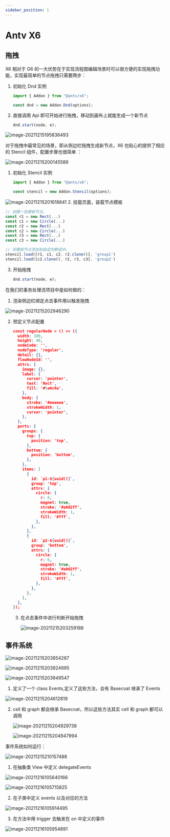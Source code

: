 ```yaml
---
sidebar_position: 1
---
```


# Antv X6

## 拖拽

X6 相对于 G6 的一大优势在于实现流程图编辑场景时可以很方便的实现拖拽功能，实现最简单的节点拖拽只需要两步：

1. 初始化 Dnd 实例

   ```javascript
   import { Addon } from "@antv/x6";

   const dnd = new Addon.Dnd(options);
   ```

2. 直接调用 Api 即可开始进行拖拽，移动到画布上就能生成一个新节点

   ```javascript
   dnd.start(node, e);
   ```

![image-20211215195836493](https://s2.loli.net/2022/12/20/lpacE9OJ8jTgrnQ.png)

对于拖拽中最常见的场景，即从侧边栏拖拽生成新节点，X6 也贴心的提供了相应的 Stencil 组件，配置步骤也很简单 ：

![image-20211215200145589](https://s2.loli.net/2022/12/20/HZ8XQETwyobx3aM.png)

1. 初始化 Stencil 实例

   ```javascript
   import { Addon } from "@antv/x6";

   const stencil = new Addon.Stencil(options);
   ```

![image-20211215201618641](https://s2.loli.net/2022/12/20/YIAVXQjUd4yRsHZ.png) 2. 挂载页面，装载节点模板

```javascript
// 创建一些模板节点。
const r1 = new Rect(...)
const c1 = new Circle(...)
const r2 = new Rect(...)
const c2 = new Circle(...)
const r3 = new Rect(...)
const c3 = new Circle(...)

// 将模板节点添加到指定的群组中。
stencil.load([r1, c1, c2, r2.clone()], 'group1')
stencil.load([c2.clone(), r2, r3, c3], 'group2')
```

3. 开始拖拽

   ```javascript
   dnd.start(node, e);
   ```

在我们的事务处理流项目中是如何做的：

1. 渲染侧边栏绑定点击事件用以触发拖拽

![image-20211215202946290](https://s2.loli.net/2022/12/20/v7CR4PfdatnSkVZ.png)

2. 预定义节点配置

   ```json
   const regularNode = () => ({
     width: 100,
     height: 40,
     nodeCode: '',
     nodeType: 'regular',
     detail: {},
     flowNodeId: '',
     attrs: {
       image: {},
       label: {
         cursor: 'pointer',
         text: 'Rect',
         fill: '#6a6c8a',
       },
       body: {
         stroke: '#eeeeee',
         strokeWidth: 1,
         cursor: 'pointer',
       },
     },
     ports: {
       groups: {
         top: {
           position: 'top',
         },
         bottom: {
           position: 'bottom',
         },
       },
       items: [
         {
           id: `p1-${uuid()}`,
           group: 'top',
           attrs: {
             circle: {
               r: 6,
               magnet: true,
               stroke: '#a0d2ff',
               strokeWidth: 1,
               fill: '#fff',
             },
           },
         },
         {
           id: `p2-${uuid()}`,
           group: 'bottom',
           attrs: {
             circle: {
               r: 6,
               magnet: true,
               stroke: '#a0d2ff',
               strokeWidth: 1,
               fill: '#fff',
             },
           },
         },
       ],
     },
   });

   ```

   3. 在点击事件中进行判断开始拖拽

      ![image-20211215203259188](https://s2.loli.net/2022/12/20/ChYinJPpeUdWrv4.png)

##

## 事件系统

![image-20211215203854267](https://s2.loli.net/2022/12/20/VUtEy54lSpqkIcr.png)

![image-20211215203924695](https://s2.loli.net/2022/12/20/E76lmbIQwJM1zYo.png)

![image-20211215203949547](https://s2.loli.net/2022/12/20/pET9iWHoqd4bMNF.png)

1.  定义了一个 class Events,定义了这些方法，会有 Basecoat 继承了 Events

![image-20211215204612819](https://s2.loli.net/2022/12/20/NFh7e1ruOXKsbz8.png)

2. cell 和 graph 都会继承 Basecoat，所以这些方法其实 cell 和 graph 都可以调用

   ![image-20211215204929738](https://s2.loli.net/2022/12/20/XdKk6q7JmP9Uy3b.png)

   ![image-20211215204947994](https://s2.loli.net/2022/12/20/O8wxSzIRoFvZNQt.png)

事件系统如何运行：

![image-20211215210157488](https://s2.loli.net/2022/12/20/rUNfFopALRyQadZ.png)

1. 在抽象类 View 中定义 delegateEvents

![image-20211216105640166](https://s2.loli.net/2022/12/20/n6AXpFtvw4mMZfJ.png)

![image-20211216105715825](https://s2.loli.net/2022/12/20/Xiue3DZqFbtla9V.png)

2. 在子类中定义 events 以及对应的方法

![image-20211216105914495](https://s2.loli.net/2022/12/20/YbhQw6m1auXCZKL.png)

3. 在方法中用 trigger 去触发在 on 中定义的事件

![image-20211216105954891](https://s2.loli.net/2022/12/20/LCMEbAGHtjJPZXW.png)
